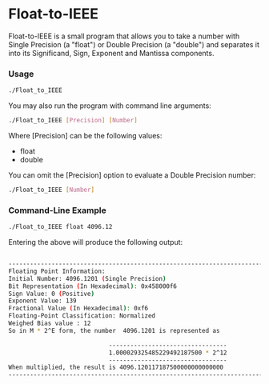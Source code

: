 # Float-to-IEEE
Float-to-IEEE is a small program that allows you to take a number 
with Single Precision (a "float") or Double Precision (a "double")
and separates it into its Significand, Sign, Exponent and Mantissa 
components.

### Usage
```bash
./Float_to_IEEE
```
You may also run the program with command line arguments:
```bash
./Float_to_IEEE [Precision] [Number]
```
Where [Precision] can be the following values:

* float
* double

You can omit the [Precision] option to evaluate a Double Precision number:
```bash
./Float_to_IEEE [Number]
```
### Command-Line Example
```bash
./Float_to_IEEE float 4096.12
```
Entering the above will produce the following output:
```bash

------------------------------------------------------------------------------------------
Floating Point Information:
Initial Number: 4096.1201 (Single Precision)
Bit Representation (In Hexadecimal): 0x458000f6
Sign Value: 0 (Positive)
Exponent Value: 139
Fractional Value (In Hexadecimal): 0xf6
Floating-Point Classification: Normalized
Weighed Bias value : 12
So in M * 2^E form, the number  4096.1201 is represented as 

                            ---------------------------------
                            1.000029325485229492187500 * 2^12
                            ---------------------------------
When multiplied, the result is 4096.120117187500000000000000
------------------------------------------------------------------------------------------

```